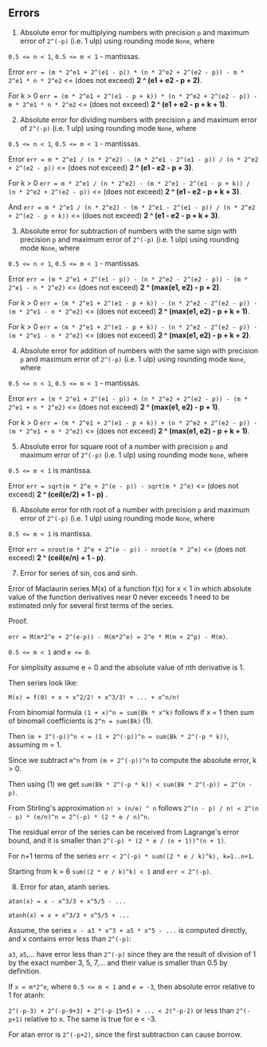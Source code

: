 ## Errors

1. Absolute error for multiplying numbers with precision `p` and maximum error of `2^(-p)` (i.e. 1 ulp) using rounding mode `None`, where

`0.5 <= n < 1`, `0.5 <= m < 1` - mantissas.

Error `err = (m * 2^e1 + 2^(e1 - p)) * (n * 2^e2 + 2^(e2 - p)) - m * 2^e1 * n * 2^e2` <= (does not exceed) **2 ^ (e1 + e2 - p + 2)**.

For k > 0 `err = (m * 2^e1 + 2^(e1 - p + k)) * (n * 2^e2 + 2^(e2 - p)) - m * 2^e1 * n * 2^e2` <= (does not exceed) **2 ^ (e1 + e2 - p + k + 1)**.

2. Absolute error for dividing numbers with precision `p` and maximum error of `2^(-p)` (i.e. 1 ulp) using rounding mode `None`, where

`0.5 <= n < 1`, `0.5 <= m < 1` - mantissas.

Error `err = m * 2^e1 / (n * 2^e2) - (m * 2^e1 - 2^(e1 - p)) / (n * 2^e2 + 2^(e2 - p))` <= (does not exceed) **2 ^ (e1 - e2 - p + 3)**.

For k > 0 `err = m * 2^e1 / (n * 2^e2) - (m * 2^e1 - 2^(e1 - p + k)) / (n * 2^e2 + 2^(e2 - p))` <= (does not exceed) **2 ^ (e1 - e2 - p + k + 3)**.

And `err = m * 2^e1 / (n * 2^e2) - (m * 2^e1 - 2^(e1 - p)) / (n * 2^e2 + 2^(e2 - p + k))` <= (does not exceed) **2 ^ (e1 - e2 - p + k + 3)**.

3. Absolute error for subtraction of numbers with the same sign with precision `p` and maximum error of `2^(-p)` (i.e. 1 ulp) using rounding mode `None`, where

`0.5 <= n < 1`, `0.5 <= m < 1` - mantissas.

Error `err = (m * 2^e1 + 2^(e1 - p)) - (n * 2^e2 - 2^(e2 - p)) - (m * 2^e1 - n * 2^e2)` <= (does not exceed) **2 ^ (max(e1, e2) - p + 2)**.

For k > 0 `err = (m * 2^e1 + 2^(e1 - p + k)) - (n * 2^e2 - 2^(e2 - p)) - (m * 2^e1 - n * 2^e2)` <= (does not exceed) **2 ^ (max(e1, e2) - p + k + 1)**.

For k > 0 `err = (m * 2^e1 + 2^(e1 - p + k)) - (n * 2^e2 - 2^(e2 - p)) - (m * 2^e1 - n * 2^e2)` <= (does not exceed) **2 ^ (max(e1, e2) - p + k + 2)**.

4. Absolute error for addition of numbers with the same sign with precision `p` and maximum error of `2^(-p)` (i.e. 1 ulp) using rounding mode `None`, where

`0.5 <= n < 1`, `0.5 <= m < 1` - mantissas.

Error `err = (m * 2^e1 + 2^(e1 - p)) + (n * 2^e2 + 2^(e2 - p)) - (m * 2^e1 + n * 2^e2)` <= (does not exceed) **2 ^ (max(e1, e2) - p + 1)**.

For k > 0 `err = (m * 2^e1 + 2^(e1 - p + k)) + (n * 2^e2 + 2^(e2 - p)) - (m * 2^e1 + n * 2^e2)` <= (does not exceed) **2 ^ (max(e1, e2) - p + k + 1)**.

5. Absolute error for square root of a number with precision `p` and maximum error of `2^(-p)` (i.e. 1 ulp) using rounding mode `None`, where

`0.5 <= m < 1` is mantissa.

Error `err = sqrt(m * 2^e + 2^(e - p)) - sqrt(m * 2^e)` <= (does not exceed) **2 ^ (ceil(e/2) + 1 - p)** .

6. Absolute error for nth root of a number with precision `p` and maximum error of `2^(-p)` (i.e. 1 ulp) using rounding mode `None`, where

`0.5 <= m < 1` is mantissa.

Error `err = nroot(m * 2^e + 2^(e - p)) - nroot(m * 2^e)` <= (does not exceed) **2 ^ (ceil(e/n) + 1 - p)**.

7. Error for series of sin, cos and sinh.

Error of Maclaurin series M(x) of a function f(x) for x < 1 in which absolute value of the function derivatives near 0 never exceeds 1 need to be estimated only for several first terms of the series.

Proof.

`err = M(m*2^e + 2^(e-p)) - M(m*2^e) = 2^e * M(m + 2^p) - M(m)`.

`0.5 <= m < 1` and `e <= 0`.

For simplisity assume e = 0 and the absolute value of nth derivative is 1.

Then series look like:

`M(x) = f(0) + x + x^2/2! + x^3/3! + ... + x^n/n!`

From binomial formula `(1 + x)^n = sum(Bk * x^k)` follows if x = 1 then sum of binomail coefficients is `2^n = sum(Bk)` (1).

Then `(m + 2^(-p))^n < = (1 + 2^(-p))^n = sum(Bk * 2^(-p * k))`, assuming m = 1.

Since we subtract `m^n` from `(m + 2^(-p))^n` to compute the absolute error, k > 0.

Then using (1) we get `sum(Bk * 2^(-p * k)) < sum(Bk * 2^(-p)) = 2^(n - p)`.

From Stirling's approximation `n! > (n/e) ^ n` 
follows `2^(n - p) / n! < 2^(n - p) * (e/n)^n = 2^(-p) * (2 * e / n)^n`.

The residual error of the series can be received from Lagrange's error bound,
and it is smaller than `2^(-p) * (2 * e / (n + 1))^(n + 1)`.

For n+1 terms of the series `err < 2^(-p) * sum((2 * e / k)^k), k=1..n+1`.

Starting from k = 6 `sum((2 * e / k)^k) < 1` and `err < 2^(-p)`.

8. Error for atan, atanh series.

`atan(x) = x - x^3/3 + x^5/5 - ...`

`atanh(x) = x + x^3/3 + x^5/5 + ...`

Assume, the series `x - a3 * x^3 + a5 * x^5 - ...` is computed directly, and x contains error less than `2^(-p)`:

`a3`, `a5`,... have error less than `2^(-p)` since they are the result of division of 1 by the exact number 3, 5, 7,... 
and their value is smaller than 0.5 by definition.

If `x = m*2^e`, where `0.5 <= m < 1` and `e = -3`, then absolute error relative to 1 for atanh:

`2^(-p-3) + 2^(-p-9+3) + 2^(-p-15+5) + ... < 2(^-p-2)` or less than `2^(-p+1)` relative to x. The same is true for e < -3.

For atan error is `2^(-p+2)`, since the first subtraction can cause borrow.